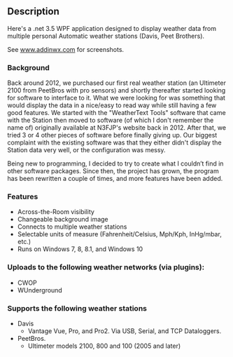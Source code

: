 ## Description
Here's a .net 3.5 WPF application designed to display weather data from multiple personal Automatic weather stations (Davis, Peet Brothers).

See www.addinwx.com for screenshots.

### Background
Back around 2012, we purchased our first real weather station (an Ultimeter 2100 from PeetBros with pro sensors) and shortly thereafter started looking for software to interface to it. What we were looking for was something that would display the data in a nice/easy to read way while still having a few good features. We started with the "WeatherText Tools" software that came with the Station then moved to software (of which I don't remember the name of) originally available at N3FJP's website back in 2012. After that, we tried 3 or 4 other pieces of software before finally giving up. Our biggest complaint with the existing software was that they either didn't display the Station data very well, or the configuration was messy.

Being new to programming, I decided to try to create what I couldn’t find in other software packages. Since then, the project has grown, the program has been rewritten a couple of times, and more features have been added.

### Features
- Across-the-Room visibility
- Changeable background image
- Connects to multiple weather stations
- Selectable units of measure (Fahrenheit/Celsius, Mph/Kph, InHg/mbar, etc.)
- Runs on Windows 7, 8, 8.1, and Windows 10

### Uploads to the following weather networks (via plugins):
- CWOP
- WUnderground

### Supports the following weather stations
- Davis
  - Vantage Vue, Pro, and Pro2. Via USB, Serial, and TCP Dataloggers.
- PeetBros.
  - Ultimeter models 2100, 800 and 100 (2005 and later)

